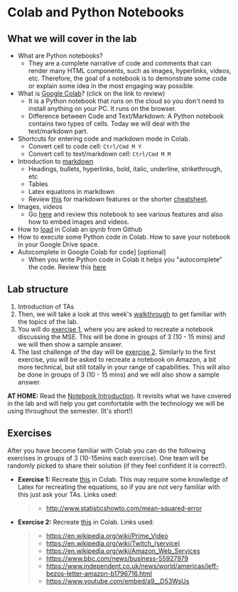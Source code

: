 # Colab and Python Notebooks

## What we will cover in the lab

- What are Python notebooks? 
    - They are a complete narrative of code and comments that can render many HTML components, such as images, hyperlinks, videos, etc. Therefore, the goal of a notebook is to demonstrate some code or explain some idea in the most engaging way possible.
- What is [Google Colab](https://colab.research.google.com/notebooks/basic_features_overview.ipynb)? (click on the link to review)
    - It is a Python notebook that runs on the cloud so you don't need to install anything on your PC. It runs on the browser.
    - Difference between Code and Text/Markdown: A Python notebook contains two types of cells. Today we will deal with the text/markdown part.
- Shortcuts for entering code and markdown mode in Colab.
    - Convert cell to code cell:	`Ctrl/Cmd M Y`
    - Convert cell to text/markdown cell:	`Ctrl/Cmd M M`
- Introduction to [markdown](https://colab.research.google.com/notebooks/markdown_guide.ipynb)
    - Headings, bullets, hyperlinks, bold, italic, underline, strikethrough, etc
    - Tables
    - Latex equations in markdown
    - Review [this](https://www.markdownguide.org/basic-syntax/) for markdown features or the shorter [cheatsheet](https://github.com/adam-p/markdown-here/wiki/Markdown-Cheatsheet).
- Images, videos
    - Go [here](https://colab.research.google.com/github/michalis0/Business-Intelligence-and-Analytics/blob/master/week1%20-%20Python%20Notebooks/Notebooks_Introduction.ipynb) and review this notebook to see various features and also how to embed images and videos.
- How to [load](https://colab.research.google.com/github/googlecolab/colabtools/blob/master/notebooks/colab-github-demo.ipynb) in Colab an ipynb from Github
- How to execute some Python code in Colab. How to save your notebook in your Google Drive space.
- Autocomplete in Google Colab for code] [optional]
    - When you write Python code in Colab it helps you "autocomplete" the code. Review this [here](https://colab.research.google.com/notebooks/basic_features_overview.ipynb#scrollTo=d4L9TOP9QSHn)

## Lab structure
1. Introduction of TAs
2. Then, we will take a look at this week's [walkthrough](https://github.com/michalis0/Business-Intelligence-and-Analytics/blob/master/labs/01%20-%20Python%20Notebooks/walkthrough/walkthrough_01_markdown_and_exercises.ipynb) to get familiar with the topics of the lab.
3. You will do [exercise 1](Exercises/Exercise1.png), where you are asked to recreate a notebook discussing the MSE. This will be done in groups of 3 (10 - 15 mins) and we will then show a sample answer.
4. The last challenge of the day will be [exercise 2](Exercises/Exercice2.png). Similarly to the first exercise, you will be asked to recreate a notebook on Amazon, a bit more technical, but still totally in your range of capabilities. This will also be done in groups of 3 (10 - 15 mins) and we will also show a sample answer.

**AT HOME:** Read the [Notebook Introduction](Walkthrough/Notebooks_Introduction.ipynb). It revisits what we have covered in the lab and will help you get comfortable with the technology we will be using throughout the semester. (It's short!)

## Exercises

 After you have become familiar with Colab you can do the following exercises in groups of 3 (10-15mins each exercise). One team will be randomly picked to share their solution (if they feel confident it is correct!).

- **Exercise 1:** Recreate [this](Exercises/Exercise1.png) in Colab. This may require some knowledge of Latex for recreating the equations, so if you are not very familiar with this just ask your TAs. Links used:
   >- http://www.statisticshowto.com/mean-squared-error


- **Exercise 2:** Recreate [this](Exercises/Exercice2.png) in Colab. Links used:
   >- https://en.wikipedia.org/wiki/Prime_Video
   >- https://en.wikipedia.org/wiki/Twitch_(service)
   >- https://en.wikipedia.org/wiki/Amazon_Web_Services
   >- https://www.bbc.com/news/business-55927979
   >- https://www.independent.co.uk/news/world/americas/jeff-bezos-letter-amazon-b1796716.html
   >- https://www.youtube.com/embed/a9__D53WsUs

